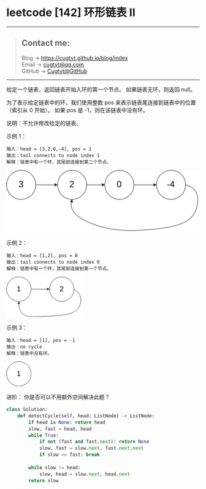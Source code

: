 # leetcode [142] 环形链表 II

---
> ## Contact me:
> Blog -> <https://cugtyt.github.io/blog/index>  
> Email -> <cugtyt@qq.com>  
> GitHub -> [Cugtyt@GitHub](https://github.com/Cugtyt)

---

给定一个链表，返回链表开始入环的第一个节点。 如果链表无环，则返回 null。

为了表示给定链表中的环，我们使用整数 pos 来表示链表尾连接到链表中的位置（索引从 0 开始）。 如果 pos 是 -1，则在该链表中没有环。

说明：不允许修改给定的链表。

示例 1：
```
输入：head = [3,2,0,-4], pos = 1
输出：tail connects to node index 1
解释：链表中有一个环，其尾部连接到第二个节点。
```

![](R/circularlinkedlist.png)

示例 2：
```
输入：head = [1,2], pos = 0
输出：tail connects to node index 0
解释：链表中有一个环，其尾部连接到第一个节点。
```

![](R/circularlinkedlist_test2.png)


示例 3：
```
输入：head = [1], pos = -1
输出：no cycle
解释：链表中没有环。
```

![](R/circularlinkedlist_test3.png)


进阶：
你是否可以不用额外空间解决此题？

``` python
class Solution:
    def detectCycle(self, head: ListNode) -> ListNode:
        if head is None: return head
        slow, fast = head, head
        while True:
            if not (fast and fast.next): return None
            slow, fast = slow.next, fast.next.next
            if slow == fast: break
        
        while slow != head:
            slow, head = slow.next, head.next
        return slow
```